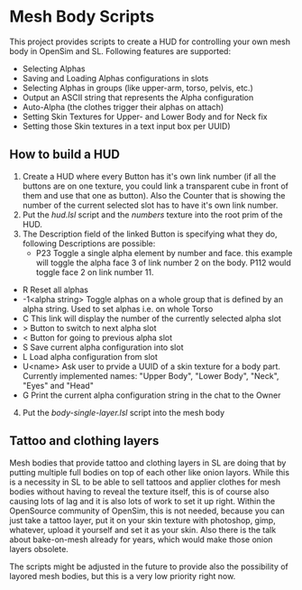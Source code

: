 # Mesh Body Scripts

This project provides scripts to create a HUD for controlling your own mesh body in OpenSim and SL.
Following features are supported:
- Selecting Alphas
- Saving and Loading Alphas configurations in slots
- Selecting Alphas in groups (like upper-arm, torso, pelvis, etc.)
- Output an ASCII string that represents the Alpha configuration
- Auto-Alpha (the clothes trigger their alphas on attach)
- Setting Skin Textures for Upper- and Lower Body and for Neck fix
- Setting those Skin textures in a text input box per UUID)

## How to build a HUD
1. Create a HUD where every Button has it's own link number (if all the buttons are on one texture, you could link a transparent cube in front of them and use that one as button). Also the Counter that is showing the number of the current selected slot has to have it's own link number.
2. Put the *hud.lsl* script and the *numbers* texture into the root prim of the HUD.
3. The Description field of the linked Button is specifying what they do, following Descriptions are possible:
   - P23
     Toggle a single alpha element by number and face. this example will toggle the alpha face 3 of link number 2 on the body. P112 would toggle face 2 on link number 11.
  - R
    Reset all alphas
  - -1\<alpha string\>
    Toggle alphas on a whole group that is defined by an alpha string. Used to set alphas i.e. on whole Torso
  - C
    This link will display the number of the currently selected alpha slot
  - \>
    Button to switch to next alpha slot
  - \<
    Button for going to previous alpha slot
  - S
    Save current alpha configuration into slot
  - L
    Load alpha configuration from slot
  - U\<name\>
    Ask user to prvide a UUID of a skin texture for a body part. Currently implemented names: "Upper Body", "Lower Body", "Neck", "Eyes" and "Head"
  - G
    Print the current alpha configuration string in the chat to the Owner
4. Put the *body-single-layer.lsl* script into the mesh body

## Tattoo and clothing layers
Mesh bodies that provide tattoo and clothing layers in SL are doing that by putting multiple full bodies on top of each other like onion layors. While this is a necessity in SL to be able to sell tattoos and applier clothes for mesh bodies without having to reveal the texture itself, this is of course also causing lots of lag and it is also lots of work to set it up right.
Within the OpenSource community of OpenSim, this is not needed, because you can just take a tattoo layer, put it on your skin texture with photoshop, gimp, whatever, upload it yourself and set it as your skin. Also there is the talk about bake-on-mesh already for years, which would make those onion layers obsolete.

The scripts might be adjusted in the future to provide also the possibility of layored mesh bodies, but this is a very low priority right now.

